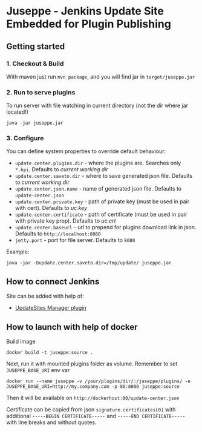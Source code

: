 Juseppe - Jenkins Update Site Embedded for Plugin Publishing
====================

## Getting started

### 1. Checkout & Build 

With maven just run `mvn package`, and you will find jar in `target/juseppe.jar`
 
### 2. Run to serve plugins

To run server with file watching in current directory (not the dir where jar located!)

`java -jar juseppe.jar`

### 3. Configure 

You can define system properties to override default behaviour:

- `update.center.plugins.dir` - where the plugins are. Searches only `*.hpi`. Defaults to *current working dir*
- `update.center.saveto.dir` - where to save generated json file. Defaults to *current working dir*
- `update.center.json.name` - name of generated json file. Defaults to `update-center.json`
- `update.center.private.key` - path of private key (must be used in pair with cert). Defaults to *uc.key*
- `update.center.certificate` - path of certificate (must be used in pair with private key prop). Defaults to *uc.crt* 
- `update.center.baseurl` - url to prepend for plugins download link in json. Defaults to `http://localhost:8080`
- `jetty.port` - port for file server. Defaults to `8080`

Example: 

`java -jar -Dupdate.center.saveto.dir=/tmp/update/ juseppe.jar`

## How to connect Jenkins

Site can be added with help of: 
    
- [UpdateSites Manager plugin](https://wiki.jenkins-ci.org/display/JENKINS/UpdateSites+Manager+plugin)

## How to launch with help of docker

Build image  

`docker build -t juseppe:source .`

Next, run it with mounted plugins folder as volume. Remember to set `JUSEPPE_BASE_URI` env var

`docker run --name juseppe -v /your/plugins/dir/:/juseppe/plugins/ -e JUSEPPE_BASE_URI=http://my.company.com -p 80:8080 juseppe:source`

Then it will be available on `http://dockerhost:80/update-center.json`

Certificate can be copied from json `signature.certificates[0]` with additional 
`-----BEGIN CERTIFICATE-----` and `-----END CERTIFICATE-----` with line breaks and without quotes.

